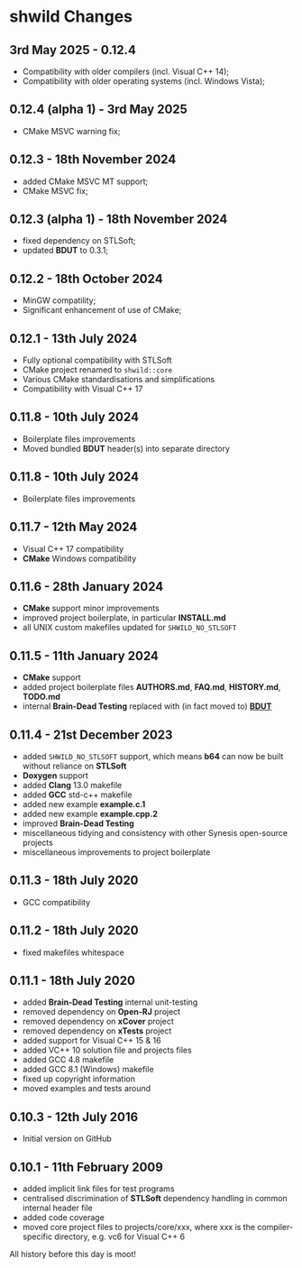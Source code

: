 #  **shwild** Changes


## 3rd May 2025 - 0.12.4

* Compatibility with older compilers (incl. Visual C++ 14);
* Compatibility with older operating systems (incl. Windows Vista);


## 0.12.4 (alpha 1) - 3rd May 2025

* CMake MSVC warning fix;


## 0.12.3 - 18th November 2024

* added CMake MSVC MT support;
* CMake MSVC fix;


## 0.12.3 (alpha 1) - 18th November 2024

* fixed dependency on STLSoft;
* updated **BDUT** to 0.3.1;


## 0.12.2 - 18th October 2024

* MinGW compatility;
* Significant enhancement of use of CMake;


## 0.12.1 - 13th July 2024

* Fully optional compatibility with STLSoft
* CMake project renamed to `shwild::core`
* Various CMake standardisations and simplifications
* Compatibility with Visual C++ 17


## 0.11.8 - 10th July 2024

* Boilerplate files improvements
* Moved bundled **BDUT** header(s) into separate directory


## 0.11.8 - 10th July 2024

* Boilerplate files improvements


## 0.11.7 - 12th May 2024

* Visual C++ 17 compatibility
* **CMake** Windows compatibility


## 0.11.6 - 28th January 2024

* **CMake** support minor improvements
* improved project boilerplate, in particular **INSTALL.md**
* all UNIX custom makefiles updated for `SHWILD_NO_STLSOFT`


## 0.11.5 - 11th January 2024

* **CMake** support
* added project boilerplate files **AUTHORS.md**, **FAQ.md**, **HISTORY.md**, **TODO.md**
* internal **Brain-Dead Testing** replaced with (in fact moved to) [**BDUT**](https://github.com/synesissoftware/BDUT)


## 0.11.4 - 21st December 2023

* added `SHWILD_NO_STLSOFT` support, which means **b64** can now be built without reliance on **STLSoft**
* **Doxygen** support
* added **Clang** 13.0 makefile
* added **GCC** std-c++ makefile
* added new example **example.c.1**
* added new example **example.cpp.2**
* improved **Brain-Dead Testing**
* miscellaneous tidying and consistency with other Synesis open-source projects
* miscellaneous improvements to project boilerplate


## 0.11.3 - 18th July 2020

* GCC compatibility


## 0.11.2 - 18th July 2020

* fixed makefiles whitespace


## 0.11.1 - 18th July 2020

* added **Brain-Dead Testing** internal unit-testing
* removed dependency on **Open-RJ** project
* removed dependency on **xCover** project
* removed dependency on **xTests** project
* added support for Visual C++ 15 & 16
* added VC++ 10 solution file and projects files
* added GCC 4.8 makefile
* added GCC 8.1 (Windows) makefile
* fixed up copyright information
* moved examples and tests around


## 0.10.3 - 12th July 2016

* Initial version on GitHub


## 0.10.1 - 11th February 2009

* added implicit link files for test programs
* centralised discrimination of **STLSoft** dependency handling in common internal header file
* added code coverage
* moved core project files to projects/core/xxx, where xxx is the compiler-specific directory, e.g. vc6 for Visual C++ 6


All history before this day is moot!


<!-- ########################### end of file ########################### -->

